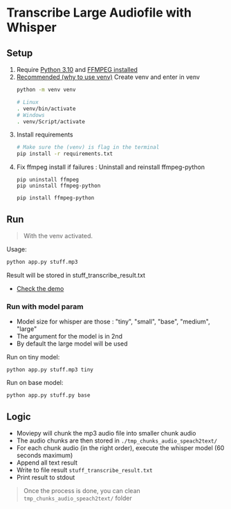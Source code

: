 # Transcribe Large Audiofile with Whisper

## Setup

1. Require [Python 3.10](https://www.python.org/downloads/release/python-3100/) and [FFMPEG installed](https://ffmpeg.org/) 
2. [Recommended (why to use venv)](https://towardsdatascience.com/why-you-should-use-a-virtual-environment-for-every-python-project-c17dab3b0fd0) Create venv and enter in venv
    ```sh
    python -m venv venv
    
    # Linux
    . venv/bin/activate
    # Windows
    . venv/Script/activate
    ```
3. Install requirements
    ```sh
    # Make sure the (venv) is flag in the terminal
    pip install -r requirements.txt
    ```
4. Fix ffmpeg install if failures : Uninstall and reinstall ffmpeg-python
    ```
    pip uninstall ffmpeg
    pip uninstall ffmpeg-python

    pip install ffmpeg-python
    ```
   

## Run

> With the venv activated.

Usage:

```sh
python app.py stuff.mp3
```

Result will be stored in stuff_transcribe_result.txt

* [Check the demo](./DEMO.md)

### Run with model param


* Model size for whisper are those : "tiny", "small", "base", "medium", "large"
* The argument for the model is in 2nd
* By default the large model will be used

Run on tiny model:
```
python app.py stuff.mp3 tiny
```

Run on base model:
```
python app.py stuff.py base
```

## Logic

* Moviepy will chunk the mp3 audio file into smaller chunk audio
* The audio chunks are then stored in `./tmp_chunks_audio_speach2text/`
* For each chunk audio (in the right order), execute the whisper model (60 seconds maximum)
* Append all text result
* Write to file result `stuff_transcribe_result.txt`
* Print result to stdout

> Once the process is done, you can clean `tmp_chunks_audio_speach2text/` folder

